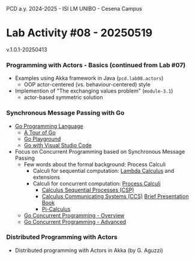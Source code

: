 PCD a.y. 2024-2025 - ISI LM UNIBO - Cesena Campus

# Lab Activity #08 - 20250519

v.1.0.1-20250413

### Programming with Actors - Basics (continued from Lab #07)

- Examples using Akka framework in Java (`pcd.lab08.actors`)
    - OOP actor-centered (vs. behaviour-centered) style    
- Implemention of "The exchanging values problem" (`module-3.1`)
    - actor-based symmetric solution
     
### Synchronous Message Passing with Go

- [Go Programming Language](https://go.dev/)  
    - [A Tour of Go](https://go.dev/tour/welcome/1)  
    - [Go Playground](https://go.dev/play/)
    - [Go with Visual Studio Code](https://code.visualstudio.com/docs/languages/go)   
- Focus on Concurrent Programming based on Synchronous Message Passing  
    - Few words about the formal background: Process Calculi  
        - Calculi for sequential computation: [Lambda Calculus](https://en.wikipedia.org/wiki/Lambda_calculus) and extensions   
        - Calculi for concurrent computation: [Process Calculi](https://en.wikipedia.org/wiki/Process_calculus)     
             - [Calculus Sequential Processes (CSP)](https://en.wikipedia.org/wiki/Communicating_sequential_processes)    
             - [Calculus Communicating Systems (CCS)](https://en.wikipedia.org/wiki/Calculus_of_communicating_systems) [Brief Presentation Book](https://drive.google.com/file/d/1dmBBJCSw5SiZHNqkaInEcz7rhBY5jZYN/view?usp=sharing)   
             - [Pi-Calculus](https://en.wikipedia.org/wiki/%CE%A0-calculus)    
    - [Go Concurrent Programming - Overview](https://go.dev/talks/2012/concurrency.slide#1)   
    - [Go Concurrent Programming - Advanced](https://go.dev/talks/2013/advconc.slide#1)   

### Distributed Programming with Actors 

- Distributed programming with Actors in Akka (by G. Aguzzi)

